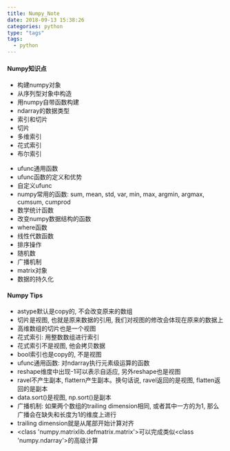 ```yaml
---
title: Numpy_Note
date: 2018-09-13 15:38:26
categories: python
type: "tags"
tags:
  - python
---
```


#### Numpy知识点

- 构建numpy对象
- 从序列型对象中构造
- 用numpy自带函数构建
- ndarray的数据类型
- 索引和切片
- 切片
- 多维索引
- 花式索引
- 布尔索引
<!-- more -->
- ufunc通用函数
- ufunc函数的定义和优势
- 自定义ufunc
- numpy常用的函数: sum, mean, std, var, min, max, argmin, argmax, cumsum, cumprod
- 数学统计函数
- 改变numpy数据结构的函数
- where函数
- 线性代数函数
- 排序操作
- 随机数
- 广播机制
- matrix对象
- 数据的持久化

#### Numpy Tips

- astype默认是copy的, 不会改变原来的数组
- 切片是视图, 也就是原来数据的引用, 我们对视图的修改会体现在原来的数据上
- 高维数组的切片也是一个视图
- 花式索引: 用整数数组进行索引
- 花式索引不是视图, 他会拷贝数据
- bool索引也是copy的, 不是视图
- ufunc通用函数: 对ndarray执行元素级运算的函数
- reshape维度中出现-1可以表示自适应, 另外reshape也是视图
- ravel不产生副本, flattern产生副本。换句话说, ravel返回的是视图, flatten返回的是副本
- data.sort()是视图, np.sort()是副本
- 广播机制: 如果两个数组的trailing dimension相同, 或者其中一方的为1, 那么广播会在缺失和长度为1的维度上进行
- trailing dimension就是从尾部开始计算对齐
- <class 'numpy.matrixlib.defmatrix.matrix'>可以完成类似<class 'numpy.ndarray'>的高级计算